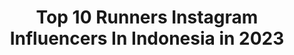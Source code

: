 ---
title: Top 10 Runners Instagram Influencers In Indonesia in 2023
description: >-
  Find top runners Instagram influencers in Indonesia in 2023. Most popular hashtags: #holiday #indonesia #bali.
platform: Instagram
hits: 91
text_top: Analyze the top-rated Instagram profiles on inBeat.
text_bottom: inBeat has 91 Instagram influencers like this in Indonesia for you to contact.
profiles:
  - username: "devencp23"
    fullname: >-
      Deven Christiandi Putra
    bio: >-
      Managed by mom 1st Runner Up Ina Idol Junior 2018 Job: 081289589111 (@agungtrilegowo) PP/endorse: 081212909535/081289589111 (agung) Youtube Channel👇
    location: "Indonesia"
    followers: 460702
    engagement: 639
    commentsToLikes: 0.032761
    id: ck0vwad7fst700i195gbfx29a
    verified: false
    hashtags: "#indomusikgram, #vokalplus, #edisimerahputih, #hutri75"
  - username: "ryaas_r"
    fullname: >-
      Randa LIDA
    bio: >-
      Randa liga dangdut indonesia -RUNNER UP DAA5 CP: +6281394689398 (Evan Sabian) STREAM ENTERTAINMENT Open endorse
    location: "Indonesia"
    followers: 533865
    engagement: 347
    commentsToLikes: 0.020516
    id: ck13cj19q0l7o0i19sgf2ayyl
    verified: false
    hashtags: ""
  - username: "iamndr4"
    fullname: >-
      Hendra Widjaja
    bio: >-
      Traveller Runner Swimmer Hanya Mempuyai Instagram 🇮🇩 🇸🇬 🇭🇰
    location: "Indonesia"
    followers: 21515
    engagement: 456
    commentsToLikes: 0.040244
    id: ckaowx969av3t0i78gsxxkas0
    verified: false
    hashtags: "#holiday, #tour, #travel, #covid"
  - username: "reytayoo"
    fullname: >-
      Tayo⛄️
    bio: >-
      Dancer | Choreographer | Content Creator Runner Up @byarr_indonesia Season 1 ✨ @sunkiss_dc @therangers_ofc Pp/Endorse : DM 📩
    location: "Indonesia"
    followers: 13992
    engagement: 1086
    commentsToLikes: 0.016403
    id: ck8t0doxtrpz00j78m5soquwu
    verified: false
    hashtags: "#bankpunyekite, #sunkiss, #dance, #23"
  - username: "milliieh"
    fullname: >-
      Milly🍒
    bio: >-
      •• PP/Endorse Dm📩 👑RUNNER UP II TREND MODE 2020 •TOURIS AMBASSADOR 2020 📍Tanah Ogi Soppeng
    location: "Indonesia"
    followers: 14301
    engagement: 1025
    commentsToLikes: 0.014934
    id: ckap4ypif9eif0i78g28qetxr
    verified: false
    hashtags: ""
  - username: "amandazevannya"
    fullname: >-
      Amanda Zevannya
    bio: >-
      ❤️ Psalm 91 🇮🇩 Runner Up 1 Miss Indonesia 2011 📽 TV Presenter, TV Personality ☎️ Agatha +6281294409576 Endorsement: azevannya@gmail.com
    location: "Indonesia"
    followers: 137117
    engagement: 423
    commentsToLikes: 0.008028
    id: ck5hia3kbcfln0i11vzmxgfp5
    verified: true
    hashtags: "#hehe, #milnanaturedelight, #genne22mo, #genneboy"
  - username: "erich_ns"
    fullname: >-
      Erich N' Setiawan #erichns
    bio: >-
      Founder 💐⚘🌹 @erich.decoration 👕👖👟 @yukbelenjess 🍴🥘🥣 @beilly.id 4th Runner Up Mister Tourism World 2018
    location: "Indonesia"
    followers: 27389
    engagement: 190
    commentsToLikes: 0.041202
    id: ck5zj694ih0pg0i14icy9kxc9
    verified: false
    hashtags: "#chest, #shoulder, #workout, #abs"
  - username: "angelboelan"
    fullname: >-
      Angel Virginia Boelan
    bio: >-
      4th Runner Up Puteri Indonesia 2020 👑 📚 @booksbynjelbul
    location: "Indonesia"
    followers: 23702
    engagement: 1103
    commentsToLikes: 0.012210
    id: ck8sz8jqvnhl00j785bqsjmb4
    verified: false
    hashtags: "#cegahcovid19, #untiltomorrowchallenge, #tbt, #mustikaratupeduli"
  - username: "tarotenggeng"
    fullname: >-
      dr. Putri Mentari Sitanggang
    bio: >-
      👩🏻‍⚕️ Miss Charm Indonesia 2020 🇮🇩 PUTERI INDONESIA Runner Up V 2017 CP Endorsement: +62 852 76485474 (riris)
    location: "Indonesia"
    followers: 43302
    engagement: 593
    commentsToLikes: 0.022282
    id: ck6tquw85ujka0j712h7tyy9l
    verified: false
    hashtags: "#misscharmindonesia2020, #putrimentarisitanggang, #misscharmindonesia, #hands4diabetes"
  - username: "grace_tatan"
    fullname: >-
      𝓖𝓻𝓪𝓬𝓮 𝓽𝓪𝓽𝓪𝓷
    bio: >-
      📽 SINETRON 🎥 FILM 🎬 IKLAN 🎻 VIOLINIST 👑1ST RUNNER UP INDONESIAN GIRL 2018
    location: "Indonesia"
    followers: 66218
    engagement: 309
    commentsToLikes: 0.027080
    id: ck9worfmb6ahw0j780r8yyf1k
    verified: false
    hashtags: "#instadaily, #teen, #gracetatan, #instagood"
---